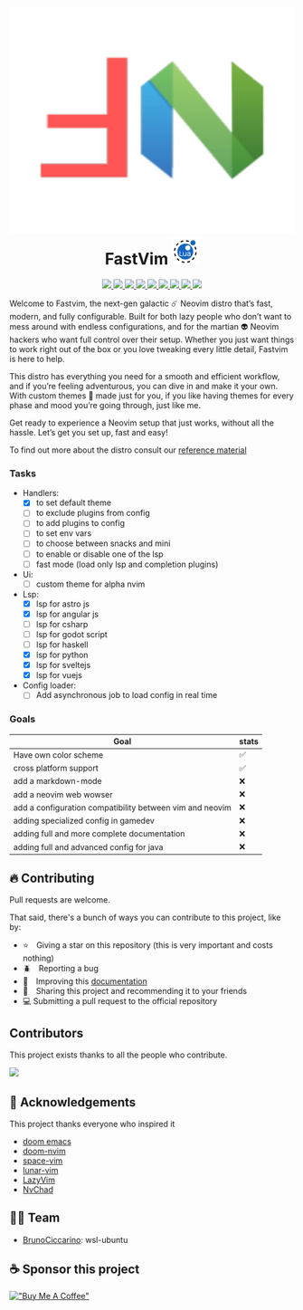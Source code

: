 <h1 align="center">
  <br>
  <a href="https://github.com/fastvim/fastvim">
    <img src="./fastvim.png" width="600" height="400">
  </a>
  <br>
  FastVim <img src="https://github.com/BrunoCiccarino/BrunoCiccarino/blob/main/img/icons8-lua-language-96.png" height="48" width="48"> 
  <br>
</h1>

<p align="center">
  <a href="https://github.com/fastvim/fastvim">
    <img src="https://img.shields.io/github/v/release/fastvim/fastvim?style=for-the-badge&color=%235e81ac">
  </a>
    <a href="https://github.com/fastvim/fastvim">
    <img src="https://img.shields.io/github/license/fastvim/fastvim?style=for-the-badge&color=%23b48ead">
  </a>  
  <a href="https://github.com/fastvim/fastvim">
    <img src="https://img.shields.io/github/stars/fastvim/fastvim?style=for-the-badge&color=%23a3be8c">
  </a>  
  <a href="http://makeapullrequest.com">
    <img src="https://img.shields.io/badge/PRs-welcome-brightgreen.svg?style=for-the-badge">
  </a>  
  <a href="https://github.com/fastvim/fastvim">
    <img src="https://img.shields.io/github/last-commit/fastvim/fastvim?style=for-the-badge&color=%23bf616a">
  </a>  
  <a href="https://github.com/fastvim/fastvim">
    <img src="https://img.shields.io/badge/built_with_lua-code?style=for-the-badge&logo=lua&color=%23789DBC">
  </a>  
    <a href="https://github.com/fastvim/fastvim">
    <img src="https://img.shields.io/endpoint?url=https%3A%2F%2Floc-counter.onrender.com%3Frepo%3Dfastvim%2Ffastvim%26branch%3Dmain%26ignored%3DREADME.md%2C.gitignore%26stat%3Dlines&style=for-the-badge&logo=lua&color=%23ef6d80">
  </a>  
  <a href="https://t.me/fastvim">
    <img src="https://img.shields.io/badge/Telegram-2CA5E0?style=for-the-badge&logo=telegram&logoColor=white">
  </a>  
  <a href="https://github.com/BrunoCiccarino/nekonight">
    <img src="https://img.shields.io/badge/Discord-%235865F2.svg?style=for-the-badge&logo=discord&logoColor=white">
  </a>  
</p>

Welcome to Fastvim, the next-gen galactic ☄️ Neovim distro that’s fast, modern, and fully configurable. Built for both lazy people who don’t want to mess around with endless configurations, and for the martian 👽 Neovim hackers who want full control over their setup. Whether you just want things to work right out of the box or you love tweaking every little detail, Fastvim is here to help.

This distro has everything you need for a smooth and efficient workflow, and if you’re feeling adventurous, you can dive in and make it your own. With custom themes 🎨 made just for you, if you like having themes for every phase and mood you’re going through, just like me.

Get ready to experience a Neovim setup that just works, without all the hassle. Let’s get you set up, fast and easy!

To find out more about the distro consult our [reference material](https://fastvim.github.io/docs/intro)

### Tasks

- Handlers:
    - [x] to set default theme
    - [ ] to exclude plugins from config
    - [ ] to add plugins to config
    - [ ] to set env vars
    - [ ] to choose between snacks and mini
    - [ ] to enable or disable one of the lsp
    - [ ] fast mode (load only lsp and completion plugins)
- Ui: 
    - [ ] custom theme for alpha nvim 
- Lsp: 
    - [x] lsp for astro js
    - [x] lsp for angular js
    - [ ] lsp for csharp
    - [ ] lsp for godot script 
    - [ ] lsp for haskell
    - [x] lsp for python
    - [x] lsp for sveltejs
    - [x] lsp for vuejs 
- Config loader:
    - [ ] Add asynchronous job to load config in real time

### Goals

| **Goal** 	| stats 	| 
|-----------------	|------|
|  Have own color scheme               	|   ✅   	|   
|  cross platform support               	|   ✅  	|  
|  add a markdown-mode               	|   ❌  	| 
|  add a neovim web wowser               	|   ❌  	|
|  add a configuration compatibility between vim and neovim               	|   ❌  	|
|  adding specialized config in gamedev               	|   ❌  	| 
|  adding full and more complete documentation               	|   ❌  	|
|  adding full and advanced config for java               	|   ❌  	|

## 🔥 Contributing

Pull requests are welcome.

That said, there's a bunch of ways you can contribute to this project, like by:

* ⭐ Giving a star on this repository (this is very important and costs nothing)
* 🪲 Reporting a bug
* 📄 Improving this [documentation](./doc/getting_started.norg)
* 🚨 Sharing this project and recommending it to your friends
* 💻 Submitting a pull request to the official repository

## Contributors

This project exists thanks to all the people who contribute. 

<a href="https://github.com/fastvim/fastvim/graphs/contributors">
  <img src="https://contrib.rocks/image?repo=fastvim/fastvim&max=24" />
</a>


## 👏 Acknowledgements
 
This project thanks everyone who inspired it

- [doom emacs](https://github.com/doomemacs/doomemacs)
- [doom-nvim](https://github.com/doom-neovim/doom-nvim)
- [space-vim](https://github.com/SpaceVim/SpaceVim)
- [lunar-vim](https://github.com/LunarVim/LunarVim)
- [LazyVim](https://github.com/LazyVim/LazyVim)
- [NvChad](https://github.com/NvChad/NvChad)

## 👨‍🏫 Team 
- [BrunoCiccarino](https://github.com/BrunoCiccarino): wsl-ubuntu

## ☕ Sponsor this project

[!["Buy Me A Coffee"](https://www.buymeacoffee.com/assets/img/custom_images/orange_img.png)](https://buymeacoffee.com/ciccabr9p)
